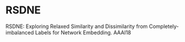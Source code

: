 # RSDNE
RSDNE: Exploring Relaxed Similarity and Dissimilarity from Completely-imbalanced Labels for Network Embedding. AAAI18
